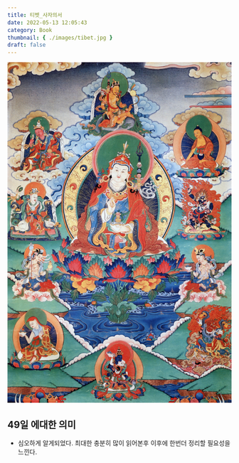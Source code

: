 ```yaml
---
title: 티벳_사자의서
date: 2022-05-13 12:05:43
category: Book
thumbnail: { ./images/tibet.jpg }
draft: false
---
```


![티벳](./images/tibet.jpg)

## 49일 에대한 의미

- 심오하게 알게되었다. 최대한 충분히 많이 읽어본후 이후에 한번더 정리할 필요성을 느낀다.
